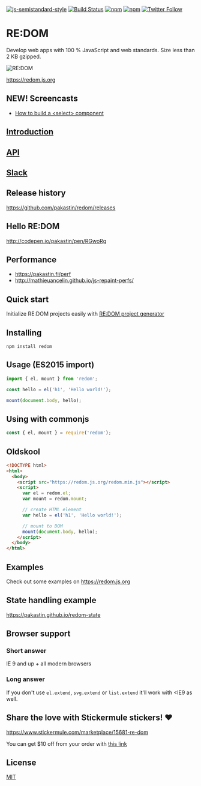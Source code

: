 [![js-semistandard-style](https://img.shields.io/badge/code%20style-semistandard-brightgreen.svg?maxAge=60&style=flat-square)](https://github.com/Flet/semistandard)
[![Build Status](https://img.shields.io/travis/pakastin/redom.svg?maxAge=60&style=flat-square)](https://travis-ci.org/pakastin/redom)
[![npm](https://img.shields.io/npm/v/redom.svg?maxAge=60&style=flat-square)](https://www.npmjs.com/package/redom)
[![npm](https://img.shields.io/npm/l/redom.svg?maxAge=60&style=flat-square)](https://github.com/pakastin/redom/blob/master/LICENSE)
[![Twitter Follow](https://img.shields.io/twitter/follow/pakastin.svg?style=social&maxAge=60)](https://twitter.com/pakastin)

# RE:DOM
Develop web apps with 100 % JavaScript and web standards. Size less than 2 KB gzipped.

![RE:DOM](https://redom.js.org/img/logo.svg)

https://redom.js.org

## NEW! Screencasts
- [How to build a \<select\> component](https://scrimba.com/pakastin/cast-1018)

## [Introduction](https://github.com/pakastin/redom/wiki/1.-Introduction)
## [API](https://github.com/pakastin/redom/wiki/2.-API)
## [Slack](https://github.com/pakastin/redom/wiki/3.-Join-the-Slack-channel)

## Release history
https://github.com/pakastin/redom/releases

## Hello RE:DOM
http://codepen.io/pakastin/pen/RGwoRg

## Performance
- https://pakastin.fi/perf
- http://mathieuancelin.github.io/js-repaint-perfs/

## Quick start
Initialize RE:DOM projects easily with [RE:DOM project generator](https://github.com/pakastin/redom-cli)

## Installing
```
npm install redom
```

## Usage (ES2015 import)
```js
import { el, mount } from 'redom';

const hello = el('h1', 'Hello world!');

mount(document.body, hello);
```

## Using with commonjs
```js
const { el, mount } = require('redom');
```

## Oldskool
```html
<!DOCTYPE html>
<html>
  <body>
    <script src="https://redom.js.org/redom.min.js"></script>
    <script>
      var el = redom.el;
      var mount = redom.mount;

      // create HTML element
      var hello = el('h1', 'Hello world!');

      // mount to DOM
      mount(document.body, hello);
    </script>
  </body>
</html>
```

## Examples
Check out some examples on https://redom.js.org

## State handling example
https://pakastin.github.io/redom-state

## Browser support
### Short answer
IE 9 and up + all modern browsers
### Long answer
If you don't use `el.extend`, `svg.extend` or `list.extend` it'll work with <IE9 as well.

## Share the love with Stickermule stickers! ❤️
https://www.stickermule.com/marketplace/15681-re-dom

You can get $10 off from your order with [this link](https://www.stickermule.com/unlock?ref_id=7457070701)

## License
[MIT](https://github.com/pakastin/redom/blob/master/LICENSE)

